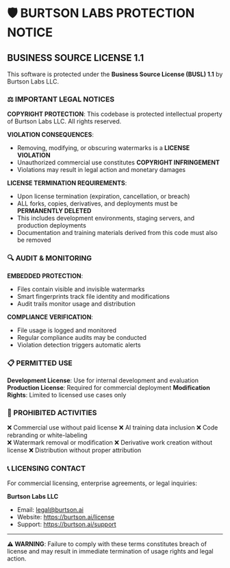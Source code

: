 # 🛡️ BURTSON LABS PROTECTION NOTICE

## BUSINESS SOURCE LICENSE 1.1

This software is protected under the **Business Source License (BUSL) 1.1** by Burtson Labs LLC.

### ⚖️ IMPORTANT LEGAL NOTICES

**COPYRIGHT PROTECTION**: This codebase is protected intellectual property of Burtson Labs LLC. All rights reserved.

**VIOLATION CONSEQUENCES**: 
- Removing, modifying, or obscuring watermarks is a **LICENSE VIOLATION**
- Unauthorized commercial use constitutes **COPYRIGHT INFRINGEMENT**
- Violations may result in legal action and monetary damages

**LICENSE TERMINATION REQUIREMENTS**:
- Upon license termination (expiration, cancellation, or breach)
- ALL forks, copies, derivatives, and deployments must be **PERMANENTLY DELETED**
- This includes development environments, staging servers, and production deployments
- Documentation and training materials derived from this code must also be removed

### 🔍 AUDIT & MONITORING

**EMBEDDED PROTECTION**:
- Files contain visible and invisible watermarks
- Smart fingerprints track file identity and modifications
- Audit trails monitor usage and distribution

**COMPLIANCE VERIFICATION**:
- File usage is logged and monitored
- Regular compliance audits may be conducted
- Violation detection triggers automatic alerts

### 📋 PERMITTED USE

**Development License**: Use for internal development and evaluation
**Production License**: Required for commercial deployment
**Modification Rights**: Limited to licensed use cases only

### 🚫 PROHIBITED ACTIVITIES

❌ Commercial use without paid license
❌ AI training data inclusion
❌ Code rebranding or white-labeling  
❌ Watermark removal or modification
❌ Derivative work creation without license
❌ Distribution without proper attribution

### 📞 LICENSING CONTACT

For commercial licensing, enterprise agreements, or legal inquiries:

**Burtson Labs LLC**
- Email: legal@burtson.ai
- Website: https://burtson.ai/license
- Support: https://burtson.ai/support

---

**⚠️ WARNING**: Failure to comply with these terms constitutes breach of license and may result in immediate termination of usage rights and legal action.
